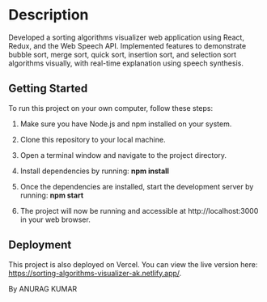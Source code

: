 # Description
Developed a sorting algorithms visualizer web application using React, Redux, and the Web Speech API. Implemented features to demonstrate bubble sort, merge sort, quick sort, insertion sort, and selection sort algorithms visually, with real-time explanation using speech synthesis. 

## Getting Started

To run this project on your own computer, follow these steps:

1. Make sure you have Node.js and npm installed on your system.

2. Clone this repository to your local machine.

3. Open a terminal window and navigate to the project directory.

4. Install dependencies by running: **npm install**

5. Once the dependencies are installed, start the development server by running: **npm start**
  
6. The project will now be running and accessible at http://localhost:3000 in your web browser.

## Deployment

This project is also deployed on Vercel. You can view the live version here: https://sorting-algorithms-visualizer-ak.netlify.app/.

By ANURAG KUMAR





